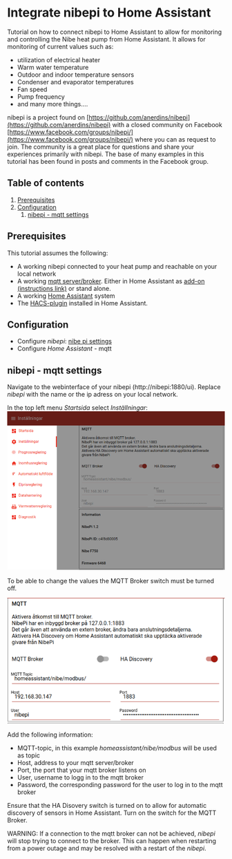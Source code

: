 # Integrate nibepi to Home Assistant
Tutorial on how to connect nibepi to Home Assistant to allow for monitoring and controlling
the Nibe heat pump from Home Assistant. It allows for monitoring of current values such as:
- utilization of electrical heater
- Warm water temperature
- Outdoor and indoor temperature sensors
- Condenser and evaporator temperatures
- Fan speed
- Pump frequency
- and many more things....

nibepi is a project found on [https://github.com/anerdins/nibepi](https://github.com/anerdins/nibepi) 
with a closed community on Facebook [https://www.facebook.com/groups/nibepi/](https://www.facebook.com/groups/nibepi/)
where you can as request to join. The community is a great place for questions and share your experiences primarily
with nibepi. The base of many examples in this tutorial has been found in posts and comments in the Facebook group.

## Table of contents
1. [Prerequisites](#prerequisites)
2. [Configuration](#configuration)
   1. [nibepi - mqtt settings](nibepi-settings-mqtt.md)

## Prerequisites
This tutorial assumes the following:
- A working nibepi connected to your heat pump and reachable on your local network
- A working [mqtt server/broker](https://mqtt.org/). Either in Home Assistant as [add-on (instructions link)](https://github.com/home-assistant/addons/blob/174f8e66d0eaa26f01f528beacbde0bd111b711c/mosquitto/DOCS.md#how-to-use) or stand alone.
- A working [Home Assistant](https://www.home-assistant.io/) system
- The [HACS-plugin](https://hacs.xyz/) installed in Home Assistant.


## Configuration
- Configure  _nibepi_: [nibe pi settings](nibepi-settings-mqtt.md)
- Configure _Home Assistant_ - mqtt 
## nibepi - mqtt settings
Navigate to the webinterface of your nibepi (http://nibepi:1880/ui). Replace _nibepi_ 
with the name or the ip adress on your local network.

In the top left menu _Startsida_ select _Inställningar_:
![nibepi-settings-mqtt-1](images/nibepi-Settings-mqtt-1.png)

To be able to change the values the MQTT Broker switch must be turned off. 

![nibepi-settings-mqtt-2](images/nibepi-Settings-mqtt-2.png)

Add the following information:
- MQTT-topic, in this example _homeassistant/nibe/modbus_ will be used as topic
- Host, address to your mqtt server/broker
- Port, the port that your mqtt broker listens on
- User, username to logg in to the mqtt broker
- Password, the corresponding password for the user to log in to the mqtt broker

Ensure that the HA Disovery switch is turned on to allow for automatic discovery of sensors in Home Assistant.
Turn on the switch for the MQTT Broker.

WARNING: If a connection to the mqtt broker can not be achieved, _nibepi_ will stop trying to connect to the broker. This 
can happen when restarting from a power outage and may be resolved with a restart of the _nibepi_.




